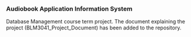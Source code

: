 ### Audiobook Application Information System
Database Management course term project. The document explaining the project (BLM3041_Project_Document) has been added to the repository.

